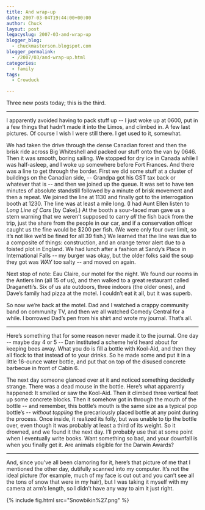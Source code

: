 ```yaml
---
title: And wrap-up
date: 2007-03-04T19:44:00+00:00
author: Chuck
layout: post
legacyslug: 2007-03-and-wrap-up
blogger_blog:
  - chuckmasterson.blogspot.com
blogger_permalink:
  - /2007/03/and-wrap-up.html
categories:
  - family
tags:
  - Crowduck

---
```

Three new posts today; this is the third.

* * *

I apparently avoided having to pack stuff up -- I just woke up at 0600, put in
a few things that hadn’t made it into the Limos, and climbed in. A few last
pictures. Of course I wish I were still there. I get used to it, somewhat.

We had taken the drive through the dense Canadian forest and then the brisk
ride across Big Whiteshell and packed our stuff onto the van by 0646. Then it
was smooth, boring sailing. We stopped for dry ice in Canada while I was
half-asleep, and I woke up somewhere before Fort Frances. And there was a line
to get through the border. First we did some stuff at a cluster of buildings on
the Canadian side, -- Grandpa got his GST tax back or whatever that is -- and
then we joined up the queue. It was set to have ten minutes of absolute
standstill followed by a minute of brisk movement and then a repeat. We joined
the line at 1130 and finally got to the interrogation booth at 1230. The line
was at least a mile long. (I had Aunt Ellen listen to _Long Line of Cars_ [by
Cake].) At the booth a sour-faced man gave us a stern warning that we weren’t
supposed to carry _all_ the fish back from the trip, just the share from the
people in our car, and if a conservation officer caught us the fine would be
$200 per fish. (We were only four over limit, so it’s not like we’d be fined
for all 39 fish.) We learned that the line was due to a composite of things:
construction, and an orange terror alert due to a foisted plot in England. We
had lunch after a fashion at Sandy’s Place in International Falls -- my burger
was okay, but the older folks said the soup they got was _WAY_ too salty -- and
moved on again. 

Next stop of note: Eau Claire, our motel for the night. We found our rooms in
the Antlers Inn (all 15 of us), and then walked to a great restaurant called
Draganetti’s. Six of us ate outdoors, three indoors (the older ones), and
Dave’s family had pizza at the motel. I couldn’t eat it all, but it was superb. 

So now we’re back at the motel. Dad and I watched a crappy community band on
community TV, and then we all watched Comedy Central for a while. I borrowed
Dad’s pen from his shirt and wrote my journal. That’s all.

* * *

Here’s something that for some reason never made it to the journal.  One day --
maybe day 4 or 5 -- Dan instituted a scheme he’d heard about for keeping bees
away. What you do is fill a bottle with Kool-Aid, and then they all flock to
that instead of to your drinks. So he made some and put it in a little 16-ounce
water bottle, and put that on top of the disused concrete barbecue in front of
Cabin 6.

The next day someone glanced over at it and noticed something decidedly
strange. There was a dead mouse in the bottle. Here’s what apparently happened:
It smelled or saw the Kool-Aid. Then it climbed three vertical feet up some
concrete blocks. Then it somehow got in through the mouth of the bottle -- and
remember, this bottle’s mouth is the same size as a typical pop bottle’s --
_without toppling_ the precariously placed bottle at any point during the
process. Once inside, it realized its folly, but was unable to tip the bottle
over, even though it was probably at least a third of its weight. So it
drowned, and we found it the next day. I’ll probably use that at some point
when I eventually write books. Want something so bad, and your downfall is when
you finally get it. Are animals eligible for the Darwin Awards?

* * *

And, since you’ve all been clamoring for it, here’s that picture of me that I
mentioned the other day, dutifully scanned into my computer. It’s not the ideal
picture (for example, much of my face is cut out and you can’t see all the tons
of snow that were in my hair), but I was taking it myself with my camera at
arm’s length, so I didn’t have any way to aim it just right.

{% include fig.html src="Snowbikin%27.png" %}

